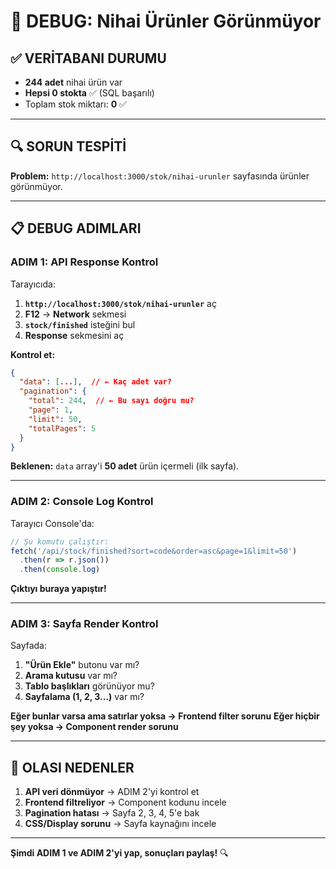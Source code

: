 # 🐛 DEBUG: Nihai Ürünler Görünmüyor

## ✅ VERİTABANI DURUMU
- **244 adet** nihai ürün var
- **Hepsi 0 stokta** ✅ (SQL başarılı)
- Toplam stok miktarı: **0** ✅

---

## 🔍 SORUN TESPİTİ

**Problem:** `http://localhost:3000/stok/nihai-urunler` sayfasında ürünler görünmüyor.

---

## 📋 DEBUG ADIMLARI

### **ADIM 1: API Response Kontrol**

Tarayıcıda:

1. **`http://localhost:3000/stok/nihai-urunler`** aç
2. **F12** → **Network** sekmesi
3. **`stock/finished`** isteğini bul
4. **Response** sekmesini aç

**Kontrol et:**
```json
{
  "data": [...],  // ← Kaç adet var?
  "pagination": {
    "total": 244,  // ← Bu sayı doğru mu?
    "page": 1,
    "limit": 50,
    "totalPages": 5
  }
}
```

**Beklenen:** `data` array'i **50 adet** ürün içermeli (ilk sayfa).

---

### **ADIM 2: Console Log Kontrol**

Tarayıcı Console'da:

```javascript
// Şu komutu çalıştır:
fetch('/api/stock/finished?sort=code&order=asc&page=1&limit=50')
  .then(r => r.json())
  .then(console.log)
```

**Çıktıyı buraya yapıştır!**

---

### **ADIM 3: Sayfa Render Kontrol**

Sayfada:

1. **"Ürün Ekle"** butonu var mı?
2. **Arama kutusu** var mı?
3. **Tablo başlıkları** görünüyor mu?
4. **Sayfalama (1, 2, 3...)** var mı?

**Eğer bunlar varsa ama satırlar yoksa → Frontend filter sorunu**
**Eğer hiçbir şey yoksa → Component render sorunu**

---

## 🎯 OLASI NEDENLER

1. **API veri dönmüyor** → ADIM 2'yi kontrol et
2. **Frontend filtreliyor** → Component kodunu incele
3. **Pagination hatası** → Sayfa 2, 3, 4, 5'e bak
4. **CSS/Display sorunu** → Sayfa kaynağını incele

---

**Şimdi ADIM 1 ve ADIM 2'yi yap, sonuçları paylaş!** 🔍

